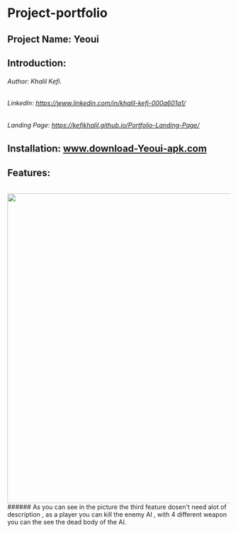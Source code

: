 # Project-portfolio
## Project Name: Yeoui
## Introduction: 
###### Author: Khalil Kefi.
###### LinkedIn: https://www.linkedin.com/in/khalil-kefi-000a601a1/
###### Landing Page: https://kefikhalil.github.io/Portfolio-Landing-Page/
## Installation: www.download-Yeoui-apk.com
## Features:
<br>
<img height="700" src="https://i.ibb.co/jZ9PYwS/projectweap02z.png" />
<br>
###### As you can see in the picture the third feature dosen't need alot of description , as a player you can kill the enemy AI , with 4 different weapon you can the see the dead body of the AI.
